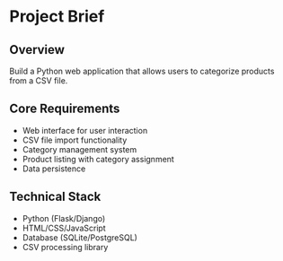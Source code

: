 # Project Brief

## Overview

Build a Python web application that allows users to categorize products from a CSV file.

## Core Requirements

- Web interface for user interaction
- CSV file import functionality
- Category management system
- Product listing with category assignment
- Data persistence

## Technical Stack

- Python (Flask/Django)
- HTML/CSS/JavaScript
- Database (SQLite/PostgreSQL)
- CSV processing library
